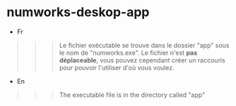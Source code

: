 # numworks-deskop-app
- Fr
>>> Le fichier exécutable se trouve dans le dossier "app" sous le nom de "numworks.exe". Le fichier n'est **pas déplaceable**, vous pouvez cependant créer un raccouris pour pouvoir l'utiliser d'où vous voulez.

- En
>>> The executable file is in the directory called "app"